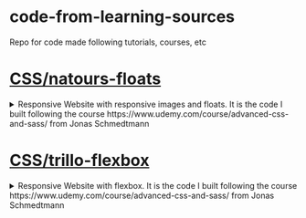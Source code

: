 # code-from-learning-sources
Repo for code made following tutorials, courses, etc

# [CSS/natours-floats](CSS/natours-floats)
<details>
  <summary>
    Responsive Website with responsive images and floats.
    It is the code I built following the course https://www.udemy.com/course/advanced-css-and-sass/ from Jonas Schmedtmann
  </summary>  
    ## Tecnologies
    * SCSS
    * HTML
    * Node packages
      * autoprefixer
      * concat
      * live-server<br/>
      * node-sass
      * npm-run-all
      * postcss
      * postcss-cli

    ![](https://github.com/DonFer/code-from-learning-sources/blob/main/CSS/natours-floats/img/homepage.png) 
</details>  
  
# [CSS/trillo-flexbox](CSS/trillo-flexbox)
<details>
  <summary>
    Responsive Website with flexbox.
    It is the code I built following the course https://www.udemy.com/course/advanced-css-and-sass/ from Jonas Schmedtmann
  </summary>  
    ## Tecnologies:
    * SCSS
    * HTML
    * Node packages
      * autoprefixer
      * live-server
      * node-sass
      * npm-run-all
      * postcss
      * postcss-cli

    ![](https://github.com/DonFer/code-from-learning-sources/blob/main/CSS/trillo-flexbox/img/Trillo-flexbox.png)
</details>



